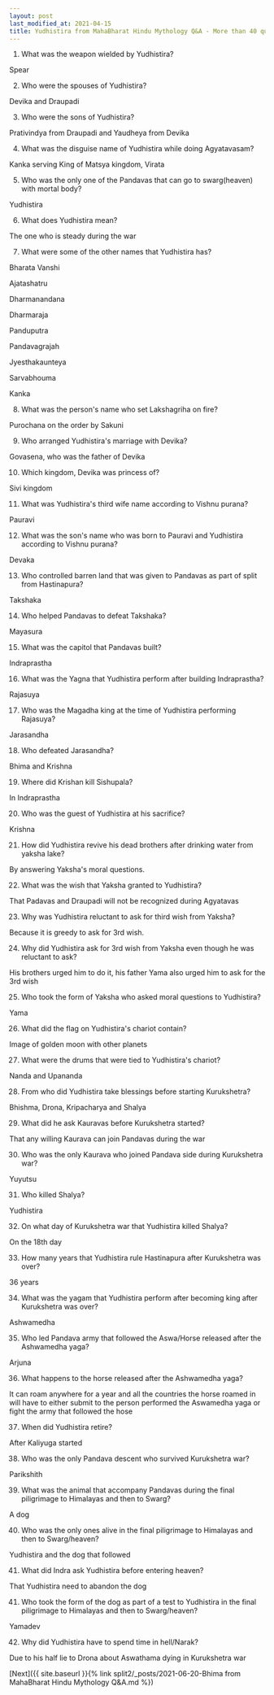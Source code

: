 ```yaml
---
layout: post
last_modified_at: 2021-04-15
title: Yudhistira from MahaBharat Hindu Mythology Q&A - More than 40 questions
---
```


1) What was the weapon wielded by Yudhistira?

Spear

2) Who were the spouses of Yudhistira?

Devika and Draupadi

3) Who were the sons of Yudhistira?

Prativindya from Draupadi and Yaudheya from Devika

 
4) What was the disguise name of Yudhistira while doing Agyatavasam?

Kanka serving King of Matsya kingdom, Virata

5) Who was the only one of the Pandavas that can go to swarg(heaven) with mortal body?

Yudhistira

6) What does Yudhistira mean?

The one who is steady during the war

7) What were some of the other names that Yudhistira has?

Bharata Vanshi 

Ajatashatru

Dharmanandana

Dharmaraja

Panduputra

Pandavagrajah

Jyesthakaunteya

Sarvabhouma

Kanka

8) What was the person's name who set Lakshagriha on fire?

Purochana on the order by Sakuni

9) Who arranged Yudhistira's marriage with Devika?

Govasena, who was the father of Devika

10) Which kingdom, Devika was princess of?

Sivi kingdom

11) What was Yudhistira's third wife name according to Vishnu purana?

Pauravi

12) What was the son's name who was born to Pauravi and Yudhistira according to Vishnu purana?

Devaka

13) Who controlled barren land that was given to Pandavas as part of split from Hastinapura?

Takshaka

14) Who helped Pandavas to defeat Takshaka?

Mayasura

15) What was the capitol that Pandavas built?

Indraprastha

16) What was the Yagna that Yudhistira perform after building Indraprastha?

Rajasuya

17) Who was the Magadha king at the time of Yudhistira performing Rajasuya?

Jarasandha

18) Who defeated Jarasandha?

Bhima and Krishna

19) Where did Krishan kill Sishupala?

In Indraprastha

20) Who was the guest of Yudhistira at his sacrifice?

Krishna

21) How did Yudhistira revive his dead brothers after drinking water from yaksha lake?

By answering Yaksha's moral questions.

22) What was the wish that Yaksha granted to Yudhistira?

That Padavas and Draupadi will not be recognized during Agyatavas
 
23) Why was Yudhistira reluctant to ask for third wish from Yaksha?

Because it is greedy to ask for 3rd wish.

24) Why did Yudhistira ask for 3rd wish from Yaksha even though he was reluctant to ask?

His brothers urged him to do it, his father Yama also urged him to ask for the 3rd wish

25) Who took the form of Yaksha who asked moral questions to Yudhistira?

Yama

26) What did the flag on Yudhistira's chariot contain?

Image of golden moon with other planets

27) What were the drums that were tied to Yudhistira's chariot?

Nanda and Upananda

28) From who did Yudhistira take blessings before starting Kurukshetra?

Bhishma, Drona, Kripacharya and Shalya

29) What did he ask Kauravas before Kurukshetra started?

That any willing Kaurava can join Pandavas during the war

30) Who was the only Kaurava who joined Pandava side during Kurukshetra war?

Yuyutsu

31) Who killed Shalya?

Yudhistira

32) On what day of Kurukshetra war that Yudhistira killed Shalya?

On the 18th day

33) How many years that Yudhistira rule Hastinapura after Kurukshetra was over?

36 years

34) What was the yagam that   Yudhistira perform after becoming king after Kurukshetra was over?

Ashwamedha

35) Who led Pandava army that followed the Aswa/Horse released after the  Ashwamedha yaga?

Arjuna

36) What happens to the horse released after the  Ashwamedha yaga?

It can roam anywhere for a year and all the countries the horse roamed in will have to either submit to the person performed the Aswamedha yaga or fight the army that followed the hose

37) When did Yudhistira retire?

After Kaliyuga started

38) Who was the only Pandava descent who survived Kurukshetra war?

Parikshith

39) What was the animal that accompany Pandavas during the final piligrimage to Himalayas and then to Swarg?

A dog

40) Who was the only ones alive in the final piligrimage to Himalayas and then to Swarg/heaven?

Yudhistira and the dog that followed

41) What did Indra ask Yudhistira before entering heaven?

That Yudhistira need to abandon the dog

41) Who took the form of the dog as part of a test to Yudhistira in the final piligrimage to Himalayas and then to Swarg/heaven?

Yamadev

42) Why did Yudhistira have to spend time in hell/Narak?

Due to his  half lie to Drona about Aswathama dying in Kurukshetra war

[Next]({{ site.baseurl }}{% link  split2/_posts/2021-06-20-Bhima from MahaBharat Hindu Mythology Q&A.md %})
